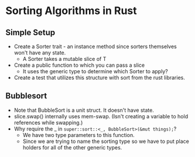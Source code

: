 # Sorting Algorithms in Rust


## Simple Setup
* Create a Sorter trait - an instance method since sorters themselves won't have any state.
    * A Sorter takes a mutable slice of T
* Create a public function to which you can pass a slice
    * It uses the generic type to determine which Sorter to apply?
* Create a test that utilizes this structure with sort from the rust libraries.

## Bubblesort
* Note that BubbleSort is a unit struct.  It doesn't have state.
* slice.swap() internally uses mem-swap.  (Isn't creating a variable to hold references while swapping.)
* Why require the _ in `super::sort::<_, BubbleSort>(&mut things);`?
    * We have two type parameters to this function.
    * Since we are trying to name the sorting type so we have to put place holders for all of the other generic types.
